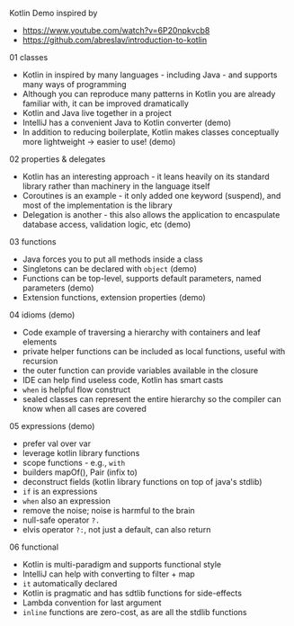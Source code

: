 
Kotlin Demo inspired by
* https://www.youtube.com/watch?v=6P20npkvcb8
* https://github.com/abreslav/introduction-to-kotlin

01 classes
* Kotlin in inspired by many languages - including Java - and supports many ways of programming
* Although you can reproduce many patterns in Kotlin you are already familiar with, it can be improved dramatically
* Kotlin and Java live together in a project
* IntelliJ has a convenient Java to Kotlin converter (demo)
* In addition to reducing boilerplate, Kotlin makes classes conceptually more lightweight -> easier to use! (demo)

02 properties & delegates
* Kotlin has an interesting approach - it leans heavily on its standard library rather than machinery in the language itself
* Coroutines is an example - it only added one keyword (suspend), and most of the implementation is the library
* Delegation is another - this also allows the application to encaspulate database access, validation logic, etc (demo)

03 functions
* Java forces you to put all methods inside a class
* Singletons can be declared with `object` (demo)
* Functions can be top-level, supports default parameters, named parameters (demo)
* Extension functions, extension properties (demo)

04 idioms (demo)
* Code example of traversing a hierarchy with containers and leaf elements
* private helper functions can be included as local functions, useful with recursion
* the outer function can provide variables available in the closure
* IDE can help find useless code, Kotlin has smart casts
* `when` is helpful flow construct
* sealed classes can represent the entire hierarchy so the compiler can know when all cases are covered

05 expressions (demo)
* prefer val over var
* leverage kotlin library functions 
* scope functions - e.g., `with`
* builders mapOf(), Pair (infix to)
* deconstruct fields (kotlin library functions on top of java's stdlib)
* `if` is an expressions
* `when` also an expression
* remove the noise; noise is harmful to the brain
* null-safe operator `?.`
* elvis operator `?:`, not just a default, can also return

06 functional
* Kotlin is multi-paradigm and supports functional style
* IntelliJ can help with converting to filter + map
* `it` automatically declared
* Kotlin is pragmatic and has sdtlib functions for side-effects
* Lambda convention for last argument
* `inline` functions are zero-cost, as are all the stdlib functions